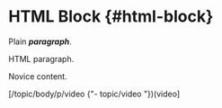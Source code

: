 # HTML Block {#html-block}

Plain **_paragraph_**.

HTML paragraph.

Novice content.

\[/topic/body/p/video \{"- topic/video "\}\)\(video\]


